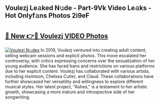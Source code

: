 ## Voulezj Le𝚊ked N𝚞de - Part-9Vk Video Le𝚊ks - Hot Onlyf𝚊ns Photos 2i9eF

# <h2><a href="http://ab64549.deff.icu/?id=Voulezj">🔗 New 👉🔴 Voulezj VIDEO Photos</a></h2>

[![Voulezj N𝚞des](https://i.imgur.com/rIISA9y.gif)](http://ab64549.deff.icu/?id=Voulezj)
In 2019, Voulezj ventured into creating adult content, selling webcam sessions and explicit photos. This move escalated her controversy, with critics expressing concerns over the sexualization of her young audience. She has faced bans and restrictions on various platforms due to her explicit content. Voulezj has collaborated with various artists, including mxmtoon, Chelsea Cutler, and Claud. These collaborations have further showcased her versatility and willingness to explore different musical styles. Her latest project, "Ashes," is a testament to her artistic growth, showcasing a more mature and introspective side of her songwriting.
